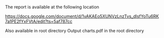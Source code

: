 The report is available at the following location

https://docs.google.com/document/d/1vAKAEo5XUNVzLnzTvs_dlsfYoTu6RK7a1PE2fYxFVtA/edit?ts=5af787cc

Also available in root directory
Output charts.pdf in the root directory